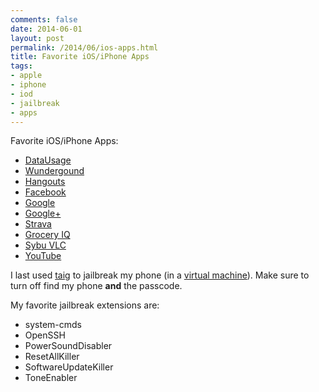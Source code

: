 ```yaml
---
comments: false
date: 2014-06-01
layout: post
permalink: /2014/06/ios-apps.html
title: Favorite iOS/iPhone Apps
tags:
- apple
- iphone
- iod
- jailbreak
- apps
---
```


Favorite iOS/iPhone Apps:

*   [DataUsage](https://itunes.apple.com/us/app/data-usage/id386950560)
*   [Wundergound](https://itunes.apple.com/us/app/weather-underground-radar/id486154808)
*   [Hangouts](https://itunes.apple.com/us/app/hangouts/id643496868)
*   [Facebook](https://itunes.apple.com/us/app/facebook/id284882215)
*   [Google](https://itunes.apple.com/us/app/google-search/id284815942)
*   [Google+](https://itunes.apple.com/us/app/google+/id447119634)
*   [Strava](https://itunes.apple.com/us/app/strava-running-cycling-gps/id426826309)
*   [Grocery IQ](https://itunes.apple.com/us/app/grocery-iq/id290591617)
*   [Sybu VLC](https://itunes.apple.com/us/app/sybu-remote-control-for-vlc/id418058537)
*   [YouTube](https://itunes.apple.com/us/app/youtube/id544007664)

I last used [taig](http://www.taig.com/en/tutorial.html) to jailbreak my phone (in a [virtual machine](http://www.idownloadblog.com/2014/12/05/how-to-jailbreak-ios-8-1-1-on-mac-os-x-using-a-virtual-machine/)). Make sure to turn off find my phone **and** the passcode.

My favorite jailbreak extensions are:

*   system-cmds
*   OpenSSH
*   PowerSoundDisabler
*   ResetAllKiller
*   SoftwareUpdateKiller
*   ToneEnabler
